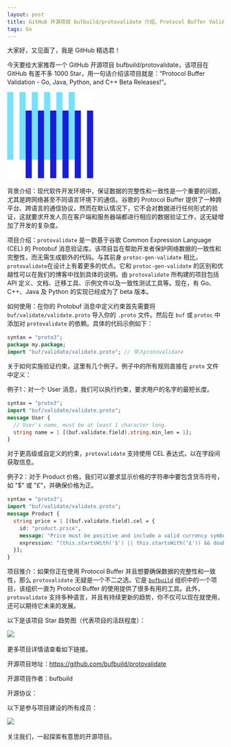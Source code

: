 ```yaml
---
layout: post
title: GitHub 开源项目 bufbuild/protovalidate 介绍，Protocol Buffer Validation - Go, Java, Python, and C++ Beta Releases!
tags: Go
---
```


大家好，又见面了，我是 GitHub 精选君！

今天要给大家推荐一个 GitHub 开源项目 bufbuild/protovalidate，该项目在 GitHub 有差不多 1000 Star，用一句话介绍该项目就是：“Protocol Buffer Validation - Go, Java, Python, and C++ Beta Releases!”。



![The Buf logo](https://raw.githubusercontent.com/bufbuild/protovalidate/master/./.github/buf-logo.svg)



背景介绍：现代软件开发环境中，保证数据的完整性和一致性是一个重要的问题，尤其是跨网络甚至不同语言环境下的通信。谷歌的 Protocol Buffer 提供了一种跨平台、跨语言的通信协议，然而在默认情况下，它不会对数据进行任何形式的验证，这就要求开发人员在客户端和服务器端都进行相应的数据验证工作，这无疑增加了开发的复杂度。

项目介绍：`protovalidate` 是一款基于谷歌 Common Expression Language (CEL) 的 Protobuf 消息验证库。该项目旨在帮助开发者保护网络数据的一致性和完整性，而无需生成额外的代码。与其前身 `protoc-gen-validate` 相比，` protovalidate `在设计上有着更多的优点。它和 `protoc-gen-validate` 的区别和优越性可以在我们的博客中找到具体的说明。由 `protovalidate` 所构建的项目包括 API 定义、文档、迁移工具、示例文件以及一致性测试工具等。现在，有 Go、C++、Java 及 Python 的实现已经成为了 beta 版本。

如何使用：在你的 Protobuf 消息中定义约束首先需要将 `buf/validate/validate.proto` 导入你的 `.proto` 文件。然后在 `buf` 或 `protoc` 中添加对 `protovalidate` 的依赖。具体的代码示例如下：

```protobuf
syntax = "proto3";
package my.package;
import "buf/validate/validate.proto"; // 导入protovalidate
```

关于如何实施验证约束，这里有几个例子。例子中的所有规则直接在 `proto` 文件中定义：

例子1：对一个 User 消息，我们可以执行约束，要求用户的名字的最短长度。

```protobuf
syntax = "proto3";
import "buf/validate/validate.proto";
message User {
  // User's name, must be at least 1 character long.
  string name = 1 [(buf.validate.field).string.min_len = 1];
}
```

对于更高级或自定义的约束，`protovalidate` 支持使用 CEL 表达式，以在字段间获取信息。

例子2：对于 Product 价格，我们可以要求显示价格的字符串中要包含货币符号，如 "$" 或 "£"，并确保价格为正。

```protobuf
syntax = "proto3";
import "buf/validate/validate.proto";
message Product {
  string price = 1 [(buf.validate.field).cel = {
    id: "product.price",
    message: "Price must be positive and include a valid currency symbol ($ or £)",
    expression: "(this.startsWith('$') || this.startsWith('£')) && double(this.substring(1)) > 0"
  }];
}
```

项目推介：如果你正在使用 Protocol Buffer 并且想要确保数据的完整性和一致性，那么 `protovalidate` 无疑是一个不二之选。它是 [`bufbuild`](https://github.com/bufbuild) 组织中的一个项目，该组织一直为 Protocol Buffer 的使用提供了很多有用的工具。此外，`protovalidate` 支持多种语言，并且有持续更新的趋势，你不仅可以现在就使用，还可以期待它未来的发展。


以下是该项目 Star 趋势图（代表项目的活跃程度）：

![](https://api.star-history.com/svg?repos=bufbuild/protovalidate&type=Timeline)

更多项目详情请查看如下链接。

开源项目地址：https://github.com/bufbuild/protovalidate 

开源项目作者：bufbuild

开源协议：

以下是参与项目建设的所有成员：

![](https://contrib.rocks/image?repo=bufbuild/protovalidate)

关注我们，一起探索有意思的开源项目。

